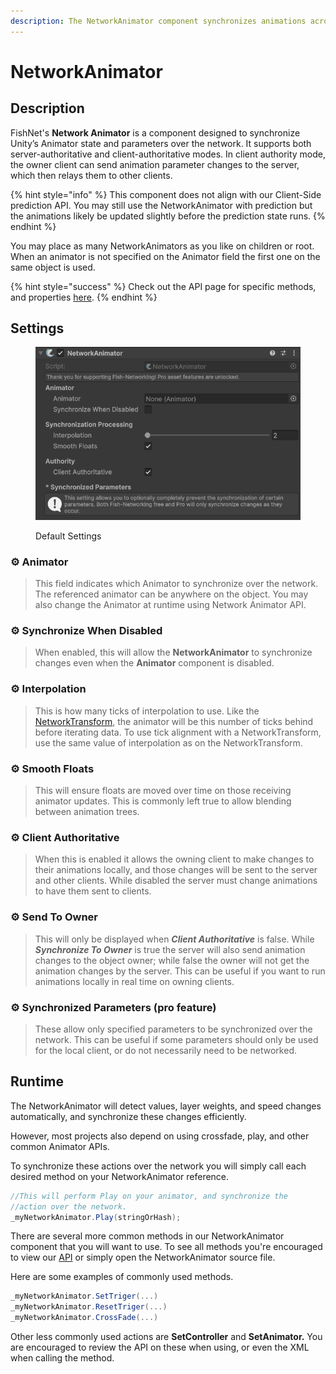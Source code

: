 ```yaml
---
description: The NetworkAnimator component synchronizes animations across the network.
---
```


# NetworkAnimator

## Description

FishNet's **Network Animator** is a component designed to synchronize Unity’s Animator state and parameters over the network. It supports both server-authoritative and client-authoritative modes. In client authority mode, the owner client can send animation parameter changes to the server, which then relays them to other clients.

{% hint style="info" %}
This component does not align with our Client-Side prediction API. You may still use the NetworkAnimator with prediction but the animations likely be updated slightly before the prediction state runs.
{% endhint %}

You may place as many NetworkAnimators as you like on children or root. When an animator is not specified on the Animator field the first one on the same object is used.

{% hint style="success" %}
Check out the API page for specific methods, and properties [here](https://fish-networking.com/FishNet/api/api/FishNet.Component.Animating.NetworkAnimator.html).
{% endhint %}

## Settings <a href="#server-and-host" id="server-and-host"></a>

<div align="left"><figure><img src="../../.gitbook/assets/network-animator-component.png" alt=""><figcaption><p>Default Settings</p></figcaption></figure></div>

### :gear:  **Animator**

> This field indicates which Animator to synchronize over the network. The referenced animator can be anywhere on the object. You may also change the Animator at runtime using Network Animator API.

### :gear:  **Synchronize When Disabled**

> When enabled, this will allow the **NetworkAnimator** to synchronize changes even when the **Animator** component is disabled.

### :gear:  **Interpolation**

> This is how many ticks of interpolation to use. Like the [NetworkTransform](network-transform.md), the animator will be this number of ticks behind before iterating data. To use tick alignment with a NetworkTransform, use the same value of interpolation as on the NetworkTransform.

### :gear:  **Smooth Floats**

> This will ensure floats are moved over time on those receiving animator updates. This is commonly left true to allow blending between animation trees.

### :gear:  **Client Authoritative**

> When this is enabled it allows the owning client to make changes to their animations locally, and those changes will be sent to the server and other clients. While disabled the server must change animations to have them sent to clients.

### :gear:  **Send To Owner**

> This will only be displayed when _**Client Authoritative**_ is false. While _**Synchronize To Owner**_ is true the server will also send animation changes to the object owner; while false the owner will not get the animation changes by the server. This can be useful if you want to run animations locally in real time on owning clients.

### :gear:  **Synchronized Parameters (pro feature)**

> These allow only specified parameters to be synchronized over the network. This can be useful if some parameters should only be used for the local client, or do not necessarily need to be networked.

## Runtime

The NetworkAnimator will detect values, layer weights, and speed changes automatically, and synchronize these changes efficiently.

However, most projects also depend on using crossfade, play, and other common Animator APIs.

To synchronize these actions over the network you will simply call each desired method on your NetworkAnimator reference.

```csharp
//This will perform Play on your animator, and synchronize the
//action over the network.
_myNetworkAnimator.Play(stringOrHash);
```

There are several more common methods in our NetworkAnimator component that you will want to use. To see all methods you're encouraged to view our [API](https://fish-networking.com/FishNet/api/api/FishNet.Component.Animating.NetworkAnimator.html) or simply open the NetworkAnimator source file.

Here are some examples of commonly used methods.

```csharp
_myNetworkAnimator.SetTriger(...)
_myNetworkAnimator.ResetTriger(...)
_myNetworkAnimator.CrossFade(...)
```

Other less commonly used actions are **SetController** and **SetAnimator.** You are encouraged to review the API on these when using, or even the XML when calling the method.
